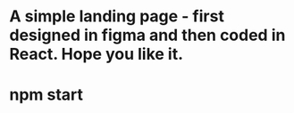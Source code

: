 # A simple landing page - first designed in figma and then coded in React. Hope you like it.


# npm start 
